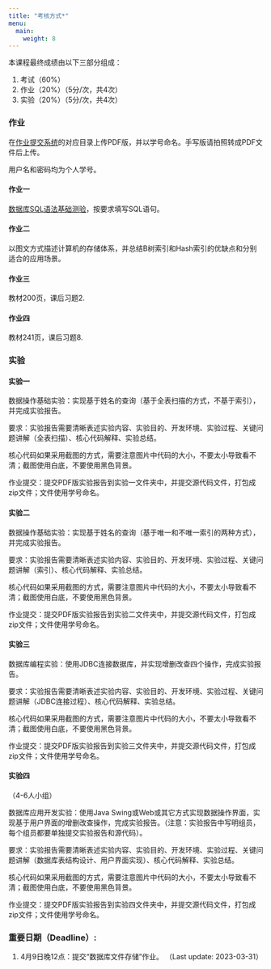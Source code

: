 ```yaml
---
title: "考核方式*"
menu:
  main:
    weight: 8
---
```


本课程最终成绩由以下三部分组成：

1. 考试（60%）
1. 作业（20%）（5分/次，共4次）
1. 实验（20%）（5分/次，共4次）


### 作业 

在[作业提交系统](https://db-s23.nihds.com)的对应目录上传PDF版，并以学号命名。手写版请拍照转成PDF文件后上传。

用户名和密码均为个人学号。

#### 作业一

[数据库SQL语法基础测验](/file/DB_SQL.docx)，按要求填写SQL语句。

#### 作业二

以图文方式描述计算机的存储体系，并总结B树索引和Hash索引的优缺点和分别适合的应用场景。

#### 作业三

教材200页，课后习题2.

#### 作业四

教材241页，课后习题8.

### 实验

#### 实验一

数据操作基础实验：实现基于姓名的查询（基于全表扫描的方式，不基于索引），并完成实验报告。

要求：实验报告需要清晰表述实验内容、实验目的、开发环境、实验过程、关键问题讲解（全表扫描）、核心代码解释、实验总结。

核心代码如果采用截图的方式，需要注意图片中代码的大小，不要太小导致看不清；截图使用白底，不要使用黑色背景。

作业提交：提交PDF版实验报告到实验一文件夹中，并提交源代码文件，打包成zip文件；文件使用学号命名。

#### 实验二

数据操作基础实验：实现基于姓名的查询（基于唯一和不唯一索引的两种方式），并完成实验报告。

要求：实验报告需要清晰表述实验内容、实验目的、开发环境、实验过程、关键问题讲解（索引）、核心代码解释、实验总结。

核心代码如果采用截图的方式，需要注意图片中代码的大小，不要太小导致看不清；截图使用白底，不要使用黑色背景。

作业提交：提交PDF版实验报告到实验二文件夹中，并提交源代码文件，打包成zip文件；文件使用学号命名。

#### 实验三

数据库编程实验：使用JDBC连接数据库，并实现增删改查四个操作，完成实验报告。

要求：实验报告需要清晰表述实验内容、实验目的、开发环境、实验过程、关键问题讲解（JDBC连接过程）、核心代码解释、实验总结。

核心代码如果采用截图的方式，需要注意图片中代码的大小，不要太小导致看不清；截图使用白底，不要使用黑色背景。

作业提交：提交PDF版实验报告到实验三文件夹中，并提交源代码文件，打包成zip文件；文件使用学号命名。

#### 实验四

（4-6人小组）

数据库应用开发实验：使用Java Swing或Web或其它方式实现数据操作界面，实现基于用户界面的增删改查操作，完成实验报告。（注意：实验报告中写明组员，每个组员都要单独提交实验报告和源代码）。

要求：实验报告需要清晰表述实验内容、实验目的、开发环境、实验过程、关键问题讲解（数据库表结构设计、用户界面实现）、核心代码解释、实验总结。

核心代码如果采用截图的方式，需要注意图片中代码的大小，不要太小导致看不清；截图使用白底，不要使用黑色背景。

作业提交：提交PDF版实验报告到实验四文件夹中，并提交源代码文件，打包成zip文件；文件使用学号命名。



### 重要日期（Deadline）:


1. 4月9日晚12点：提交“数据库文件存储”作业。 （Last update: 2023-03-31）